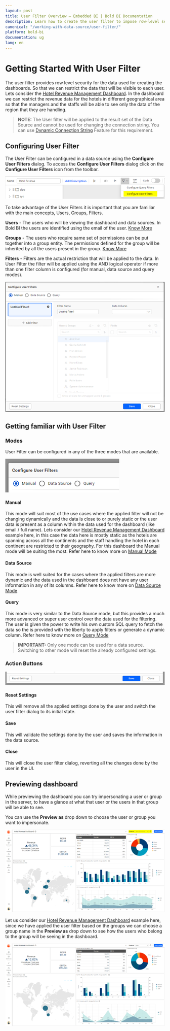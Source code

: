 ```yaml
---
layout: post
title: User Filter Overview – Embedded BI | Bold BI Documentation
description: Learn how to create the user filter to impose row-level security to the data when accessed through the dashboard in Bold BI Embedded.
canonical: "/working-with-data-source/user-filter/"
platform: bold-bi
documentation: ug
lang: en
---
```


# Getting Started With User Filter
The user filter provides row level security for the data used for creating the dashboards. So that we can restrict the data that will be visible to each user. Lets consider the [Hotel Revenue Management Dashboard](https://www.boldbi.com/solutions/hospitality/hotel-revenue-management-dashboard). In the dashboard we can restrict the revenue data for the hotels in different geographical area so that the managers and the staffs will be able to see only the data of the region that they are handling.


> **NOTE:**  The User filter will be applied to the result set of the Data Source and cannot be used for changing the connection string. You can use [Dynamic Connection String](/embedding-options/iframe-embedding/dynamic-connection-string/) Feature for this requirement.

 
## Configuring User Filter

The User Filter can be configured in a data source using the **Configure User Filters** dialog. To access the **Configure User Filters** dialog click on the **Configure User Filters** icon from the toolbar.

![Configure User Filters Menu](/static/assets/working-with-datasource/user-filter/images/user-filter-toolbar-icon.png)


To take advantage of the User Filters it is important that you are familiar with the main concepts, Users, Groups, Filters.

**Users** - The users who will be viewing the dashboard and data sources. In Bold BI the users are identified using the email of the user. [Know More](/managing-resources/manage-users/)

**Groups** -  The users who require same set of permissions can be put together into a group entity. The permissions defined for the group will be inherited by all the users present in the group. [Know More](/managing-resources/manage-groups/)

**Filters** - Filters are the actual restriction that will be applied to the data. In User Filter the filter will be applied using the AND logical operator if more than one filter column is configured (for manual, data source and query modes).


![Configure User Filters Empty Dialog](/static/assets/working-with-datasource/user-filter/images/user-filter-dlg-empty.png)


## Getting familiar with User Filter

### Modes
User Filter can be configured in any of the three modes that are available.

![User Filter Modes](/static/assets/working-with-datasource/user-filter/images/user-filter-dlg-modes.png)

#### Manual
This mode will suit most of the use cases where the applied filter will not be changing dynamically and the data is close to or purely static or the user data is present as a column within the data used for the dashboard (like email / full name). Lets consider our [Hotel Revenue Management Dashboard](https://www.boldbi.com/solutions/hospitality/hotel-revenue-management-dashboard) example here, in this case the data here is mostly static as the hotels are spanning across all the continents and the staff handling the hotel in each continent are restricted to their geography. For this dashboard the Manual mode will be suiting the most. Refer here to know more on [Manual Mode](/working-with-data-source/user-filter/user-filter-manual/) 

#### Data Source
This mode is well suited for the cases where the applied filters are more dynamic and the data used in the dashboard does not have any user information in any of its columns. Refer here to know more on [Data Source Mode](/working-with-data-source/user-filter/user-filter-advanced-data-source-mode/) 

#### Query

This mode is very similar to the Data Source mode, but this provides a much more advanced or super user control over the data used for the filtering. The user is given the power to write his own custom SQL query to fetch the data so the is provided with the liberty to apply filters or generate a dynamic column. Refer here to know more on [Query Mode](/working-with-data-source/user-filter/user-filter-advanced-query-mode/) 

> **IMPORTANT:**  Only one mode can be used for a data source. Switching to other mode will reset the already configured settings.

### Action Buttons
![User Filter Action Buttons](/static/assets/working-with-datasource/user-filter/images/user-filter-dlg-action-btns.png)
#### Reset Settings
This will remove all the applied settings done by the user and switch the user filter dialog to its initial state.

#### Save
This will validate the settings done by the user and saves the information in the data source.

#### Close
This will close the user filter dialog, reverting all the changes done by the user in the UI.


## Previewing dashboard
While previewing the dashboard you can try impersonating a user or group in the server, to have a glance at what that user or the users in that group will be able to see.

You can use the **Preview as** drop down to choose the user or group you want to impersonate. 

![User Based Filter Preview](/static/assets/working-with-datasource/user-filter/images/user-filter-preview-banner.png)

Let us consider our [Hotel Revenue Management Dashboard](https://www.boldbi.com/solutions/hospitality/hotel-revenue-management-dashboard) example here, since we have applied the user filter based on the groups we can choose a group name in the **Preview as** drop down to see how the users who belong to the group will be seeing in the dashboard.

![User Based Filter Preview](/static/assets/working-with-datasource/user-filter/images/user-filter-preview-sample-banner.png)